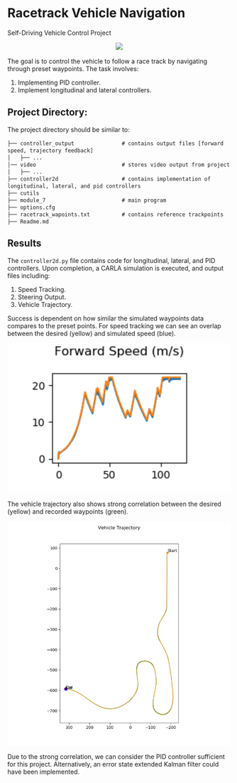 # Racetrack Vehicle Navigation
Self-Driving Vehicle Control Project

<p align="center">
<img src="./video/racetrack_gif.gif">
</p>

The goal is to control the vehicle to follow a race track by navigating through preset waypoints. The task involves:
 1. Implementing PID controller.
 2. Implement longitudinal and lateral controllers.

## Project Directory:
The project directory should be similar to:
```
├── controller_output				# contains output files [forward speed, trajectory feedback]
│   ├── ...
│── video                           # stores video output from project                   
│   ├── ...
├── controller2d					# contains implementation of longitudinal, lateral, and pid controllers
├── cutils							
├── module_7						# main program
├── options.cfg 					
├── racetrack_wapoints.txt 			# contains reference trackpoints
├── Readme.md
```

## Results
The `controller2d.py` file contains code for longitudinal, lateral, and PID controllers. Upon completion, a CARLA simulation is executed, and output files including:
 1. Speed Tracking.
 2. Steering Output.
 3. Vehicle Trajectory.

Success is dependent on how similar the simulated waypoints data compares to the preset points. For speed tracking we can see an overlap between the desired (yellow) and simulated speed (blue). 
<p align="center">
<img src="./controller_output/forward_speed.png" alt="forward_speed" style="zoom: 200%;"/>
</p>

The vehicle trajectory also shows strong correlation between the desired (yellow) and recorded waypoints (green).
<p align="center">
<img src="./controller_output/trajectory.png" alt="trajectory" style="zoom: 200%;"/>
</p>

Due to the strong correlation, we can consider the PID controller sufficient for this project. Alternatively, an error state extended Kalman filter could have been implemented.